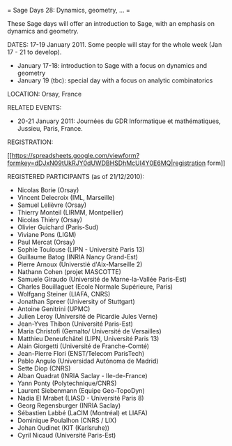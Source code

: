 = Sage Days 28: Dynamics, geometry, ... =

These Sage days will offer an introduction to Sage, with an emphasis on dynamics and geometry.

DATES: 17-19 January 2011. Some people will stay for the whole week (Jan 17 - 21 to develop).

 * January 17-18: introduction to Sage with a focus on dynamics and geometry
 * January 19 (tbc): special day with a focus on analytic combinatorics

LOCATION: Orsay, France

RELATED EVENTS:

 * 20-21 January 2011: Journées du GDR Informatique et mathématiques, Jussieu, Paris, France.

REGISTRATION:

 [[https://spreadsheets.google.com/viewform?formkey=dDJxN09tUkRJY0dUWDBHSDhMcUI4Y0E6MQ|registration form]]


REGISTERED PARTICIPANTS (as of 21/12/2010):

  * Nicolas Borie (Orsay)
  * Vincent Delecroix (IML, Marseille)
  * Samuel Lelièvre (Orsay)
  * Thierry Monteil (LIRMM, Montpellier)
  * Nicolas Thiéry (Orsay)
  * Olivier Guichard (Paris-Sud)
  * Viviane Pons (LIGM)
  * Paul Mercat (Orsay)
  * Sophie Toulouse (LIPN - Université Paris 13)
  * Guillaume Batog (INRIA Nancy Grand-Est)
  * Pierre Arnoux (Universtié d'Aix-Marseille 2)
  * Nathann Cohen (projet MASCOTTE)
  * Samuele Giraudo (Université de Marne-la-Vallée Paris-Est)
  * Charles Bouillaguet (Ecole Normale Supérieure, Paris)
  * Wolfgang Steiner (LIAFA, CNRS)
  * Jonathan Spreer (University of Stuttgart)
  * Antoine Genitrini (UPMC)
  * Julien Leroy (Université de Picardie Jules Verne)
  * Jean-Yves Thibon (Université Paris-Est)
  * Maria Christofi (Gemalto/ Université de Versailles)
  * Matthieu Deneufchâtel (LIPN, Université Paris 13)
  * Alain Giorgetti (Université de Franche-Comté)
  * Jean-Pierre Flori (ENST/Telecom ParisTech)
  * Pablo Angulo (Universidad Autónoma de Madrid)
  * Sette Diop (CNRS)
  * Alban Quadrat (INRIA Saclay - Ile-de-France)
  * Yann Ponty (Polytechnique/CNRS)
  * Laurent Siebenmann (Equipe Geo-TopoDyn)
  * Nadia El Mrabet (LIASD - Université Paris 8)
  * Georg Regensburger (INRIA Saclay)
  * Sébastien Labbé (LaCIM (Montréal) et LIAFA)
  * Dominique Poulalhon (CNRS / LIX)
  * Johan Oudinet (KIT (Karlsruhe))
  * Cyril Nicaud (Université Paris-Est)

